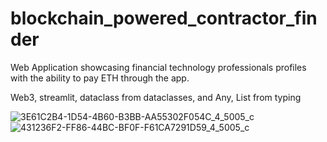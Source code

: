 # blockchain_powered_contractor_finder

Web Application showcasing financial technology professionals profiles with the ability to pay ETH through the app.

Web3, streamlit, dataclass from dataclasses, and Any, List from typing


![3E61C2B4-1D54-4B60-B3BB-AA55302F054C_4_5005_c](https://user-images.githubusercontent.com/98767273/182918339-9d26469c-0088-431c-b1c2-d4bbd6ce55ab.jpeg)
![431236F2-FF86-44BC-BF0F-F61CA7291D59_4_5005_c](https://user-images.githubusercontent.com/98767273/182918385-f1450d5a-e639-4739-953d-7b2ab250f112.jpeg)
